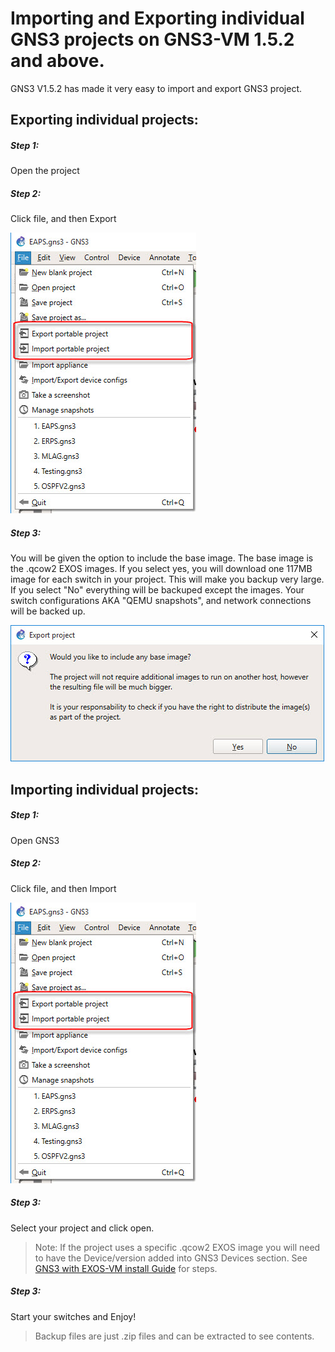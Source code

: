 # Importing and Exporting individual GNS3 projects on GNS3-VM 1.5.2 and above.

GNS3 V1.5.2 has made it very easy to import and export GNS3 project.

## Exporting individual projects:

##### Step 1:
Open the project

##### Step 2:
Click file, and then Export

![](import_export.jpg "Export")

##### Step 3:
You will be given the option to include the base image.  The base image is the .qcow2 EXOS images.  If you select yes, you will download one 117MB image for each switch in your project.  This will make you backup very large.  If you select "No" everything will be backuped except the images.  Your switch configurations AKA "QEMU snapshots", and network connections will be backed up.

![](image_YN.jpg "Base Image Yes/No")

## Importing individual projects:

##### Step 1:
Open GNS3

##### Step 2:
Click file, and then Import

![](import_export.jpg "Import")

##### Step 3:
Select your project and click open.

> Note: If the project uses a specific .qcow2 EXOS image you will need to have the Device/version added into GNS3 Devices section.  See [GNS3 with EXOS-VM install Guide](https://github.com/extremenetworks/Virtual_EXOS/blob/master/GNS3_EXOS-VM_Guide.md) for steps.

##### Step 3:
Start your switches and Enjoy!



> Backup files are just .zip files and can be extracted to see contents. 
